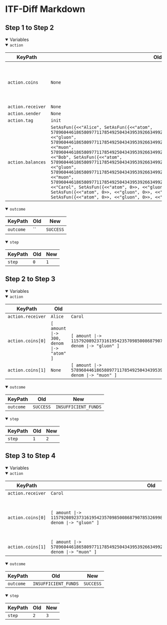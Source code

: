# ITF-Diff Markdown

## Step 1 to Step 2

<details open>

<summary>Variables</summary>

<details open>

<summary><code>action</code></summary>


|KeyPath|Old|New|
|-|-|-|
|`action.coins`|`None`|`<<[ amount \|-> 300, denom \|-> "atom" ]>>`|
|`action.receiver`|`None`|`"Alice"`|
|`action.sender`|`None`|`"Alice"`|
|`action.tag`|`init`|`send`|
|`action.balances`|`SetAsFun({<<"Alice", SetAsFun({<<"atom", 57896044618658097711785492504343953926634992332820282019728792003956564819967>>, <<"gluon", 57896044618658097711785492504343953926634992332820282019728792003956564819967>>, <<"muon", 57896044618658097711785492504343953926634992332820282019728792003956564819967>>})>>, <<"Bob", SetAsFun({<<"atom", 57896044618658097711785492504343953926634992332820282019728792003956564819967>>, <<"gluon", 57896044618658097711785492504343953926634992332820282019728792003956564819967>>, <<"muon", 57896044618658097711785492504343953926634992332820282019728792003956564819967>>})>>, <<"Carol", SetAsFun({<<"atom", 0>>, <<"gluon", 0>>, <<"muon", 0>>})>>, <<"Dave", SetAsFun({<<"atom", 0>>, <<"gluon", 0>>, <<"muon", 0>>})>>, <<"Eve", SetAsFun({<<"atom", 0>>, <<"gluon", 0>>, <<"muon", 0>>})>>})`|`None`|

</details>
<details open>

<summary><code>outcome</code></summary>


|KeyPath|Old|New|
|-|-|-|
|`outcome`|``|`SUCCESS`|

</details>
<details open>

<summary><code>step</code></summary>


|KeyPath|Old|New|
|-|-|-|
|`step`|`0`|`1`|

</details>

</details>

## Step 2 to Step 3

<details open>

<summary>Variables</summary>

<details open>

<summary><code>action</code></summary>


|KeyPath|Old|New|
|-|-|-|
|`action.receiver`|`Alice`|`Carol`|
|`action.coins[0]`|`[ amount \|-> 300, denom \|-> "atom" ]`|`[ amount \|-> 115792089237316195423570985008687907853269984665640564039457584007913129639934, denom \|-> "gluon" ]`|
|`action.coins[1]`|`None`|`[ amount \|-> 57896044618658097711785492504343953926634992332820282019728792003956564819966, denom \|-> "muon" ]`|

</details>
<details open>

<summary><code>outcome</code></summary>


|KeyPath|Old|New|
|-|-|-|
|`outcome`|`SUCCESS`|`INSUFFICIENT_FUNDS`|

</details>
<details open>

<summary><code>step</code></summary>


|KeyPath|Old|New|
|-|-|-|
|`step`|`1`|`2`|

</details>

</details>

## Step 3 to Step 4

<details open>

<summary>Variables</summary>

<details open>

<summary><code>action</code></summary>


|KeyPath|Old|New|
|-|-|-|
|`action.receiver`|`Carol`|`Alice`|
|`action.coins[0]`|`[ amount \|-> 115792089237316195423570985008687907853269984665640564039457584007913129639934, denom \|-> "gluon" ]`|`[ amount \|-> 100, denom \|-> "gluon" ]`|
|`action.coins[1]`|`[ amount \|-> 57896044618658097711785492504343953926634992332820282019728792003956564819966, denom \|-> "muon" ]`|`None`|

</details>
<details open>

<summary><code>outcome</code></summary>


|KeyPath|Old|New|
|-|-|-|
|`outcome`|`INSUFFICIENT_FUNDS`|`SUCCESS`|

</details>
<details open>

<summary><code>step</code></summary>


|KeyPath|Old|New|
|-|-|-|
|`step`|`2`|`3`|

</details>

</details>

